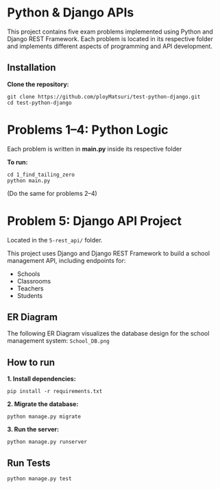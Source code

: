# Python & Django APIs

This project contains five exam problems implemented using Python and Django REST Framework. Each problem is located in its respective folder and implements different aspects of programming and API development.

## Installation

**Clone the repository:**
```
git clone https://github.com/ployMatsuri/test-python-django.git
cd test-python-django
```

# Problems 1–4: Python Logic 
Each problem is written in **main.py** inside its respective folder

**To run:**
```
cd 1_find_tailing_zero
python main.py
```
(Do the same for problems 2–4)

# Problem 5: Django API Project
Located in the ```5-rest_api/``` folder.

This project uses Django and Django REST Framework to build a school management API, including endpoints for:
- Schools
- Classrooms
- Teachers
- Students

## ER Diagram
The following ER Diagram visualizes the database design for the school management system: ```School_DB.png```

## How to run

**1. Install dependencies:**
```
pip install -r requirements.txt
```

**2. Migrate the database:**
```
python manage.py migrate
```

**3. Run the server:**
```
python manage.py runserver
```

## Run Tests
```
python manage.py test
```


